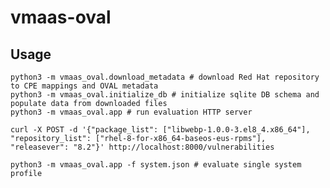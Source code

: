 # vmaas-oval

## Usage

    python3 -m vmaas_oval.download_metadata # download Red Hat repository to CPE mappings and OVAL metadata
    python3 -m vmaas_oval.initialize_db # initialize sqlite DB schema and populate data from downloaded files
    python3 -m vmaas_oval.app # run evaluation HTTP server

    curl -X POST -d '{"package_list": ["libwebp-1.0.0-3.el8_4.x86_64"], "repository_list": ["rhel-8-for-x86_64-baseos-eus-rpms"], "releasever": "8.2"}' http://localhost:8000/vulnerabilities
    
    python3 -m vmaas_oval.app -f system.json # evaluate single system profile
